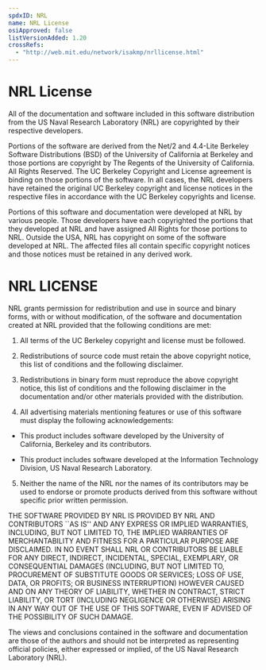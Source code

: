 ```yaml
---
spdxID: NRL
name: NRL License
osiApproved: false
listVersionAdded: 1.20
crossRefs: 
  - "http://web.mit.edu/network/isakmp/nrllicense.html"
---
```


# NRL License

All of the documentation and software included in this software distribution from the US Naval Research Laboratory (NRL) are copyrighted by their respective developers.

Portions of the software are derived from the Net/2 and 4.4-Lite Berkeley Software Distributions (BSD) of the University of California at Berkeley and those portions are copyright by The Regents of the University of California. All Rights Reserved. The UC Berkeley Copyright and License agreement is binding on those portions of the software. In all cases, the NRL developers have retained the original UC Berkeley copyright and license notices in the respective files in accordance with the UC Berkeley copyrights and license.

Portions of this software and documentation were developed at NRL by various people. Those developers have each copyrighted the portions that they developed at NRL and have assigned All Rights for those portions to NRL. Outside the USA, NRL has copyright on some of the software developed at NRL. The affected files all contain specific copyright notices and those notices must be retained in any derived work.

# NRL LICENSE

NRL grants permission for redistribution and use in source and binary forms, with or without modification, of the software and documentation created at NRL provided that the following conditions are met:

1. All terms of the UC Berkeley copyright and license must be followed.

2. Redistributions of source code must retain the above copyright notice, this list of conditions and the following disclaimer.

3. Redistributions in binary form must reproduce the above copyright notice, this list of conditions and the following disclaimer in the documentation and/or other materials provided with the distribution.

4. All advertising materials mentioning features or use of this software must display the following acknowledgements:
  -
    This product includes software developed by the University of California, Berkeley and its contributors.

  -
    This product includes software developed at the Information Technology Division, US Naval Research Laboratory.

5. Neither the name of the NRL nor the names of its contributors may be used to endorse or promote products derived from this software without specific prior written permission.

THE SOFTWARE PROVIDED BY NRL IS PROVIDED BY NRL AND CONTRIBUTORS ``AS IS'' AND ANY EXPRESS OR IMPLIED WARRANTIES, INCLUDING, BUT NOT LIMITED TO, THE IMPLIED WARRANTIES OF MERCHANTABILITY AND FITNESS FOR A PARTICULAR PURPOSE ARE DISCLAIMED. IN NO EVENT SHALL NRL OR CONTRIBUTORS BE LIABLE FOR ANY DIRECT, INDIRECT, INCIDENTAL, SPECIAL, EXEMPLARY, OR CONSEQUENTIAL DAMAGES (INCLUDING, BUT NOT LIMITED TO, PROCUREMENT OF SUBSTITUTE GOODS OR SERVICES; LOSS OF USE, DATA, OR PROFITS; OR BUSINESS INTERRUPTION) HOWEVER CAUSED AND ON ANY THEORY OF LIABILITY, WHETHER IN CONTRACT, STRICT LIABILITY, OR TORT (INCLUDING NEGLIGENCE OR OTHERWISE) ARISING IN ANY WAY OUT OF THE USE OF THIS SOFTWARE, EVEN IF ADVISED OF THE POSSIBILITY OF SUCH DAMAGE.

The views and conclusions contained in the software and documentation are those of the authors and should not be interpreted as representing official policies, either expressed or implied, of the US Naval Research Laboratory (NRL).
